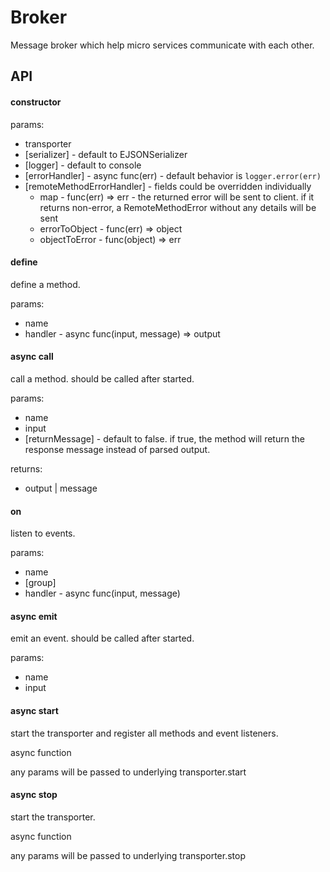 # Broker

Message broker which help micro services communicate with each other.

## API

#### constructor

params:

 - transporter
 - [serializer] - default to EJSONSerializer
 - [logger] - default to console
 - [errorHandler] - async func(err) - default behavior is `logger.error(err)`
 - [remoteMethodErrorHandler] - fields could be overridden individually
   - map - func(err) => err - the returned error will be sent to client. if it returns non-error, a RemoteMethodError without any details will be sent
   - errorToObject - func(err) => object
   - objectToError - func(object) => err

#### define

define a method.

params: 

- name
- handler - async func(input, message) => output

#### async call

call a method. should be called after started.

params:

- name
- input
- [returnMessage] - default to false. if true, the method will return the response message instead of parsed output.

returns:

- output | message

#### on

listen to events.

params: 

- name
- [group]
- handler - async func(input, message)

#### async emit

emit an event. should be called after started.

params:

- name
- input

#### async start

start the transporter and register all methods and event listeners.

async function

any params will be passed to underlying transporter.start

#### async stop

start the transporter.

async function

any params will be passed to underlying transporter.stop